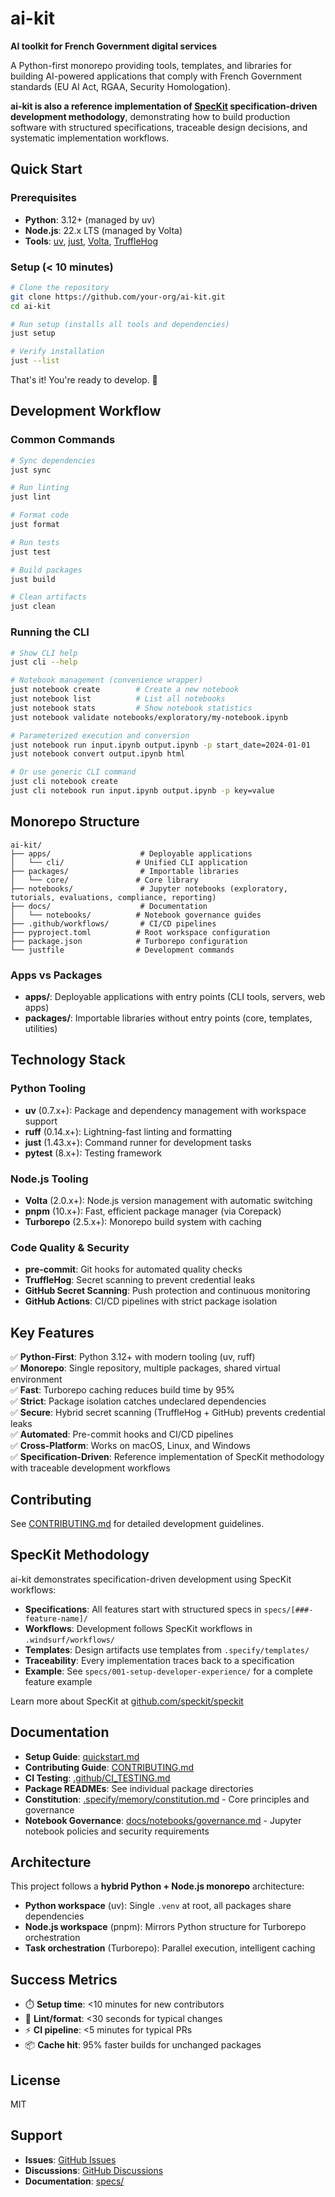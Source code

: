 # ai-kit

**AI toolkit for French Government digital services**

A Python-first monorepo providing tools, templates, and libraries for building AI-powered applications that comply with French Government standards (EU AI Act, RGAA, Security Homologation).

**ai-kit is also a reference implementation of [SpecKit](https://github.com/speckit/speckit) specification-driven development methodology**, demonstrating how to build production software with structured specifications, traceable design decisions, and systematic implementation workflows.

## Quick Start

### Prerequisites

- **Python**: 3.12+ (managed by uv)
- **Node.js**: 22.x LTS (managed by Volta)
- **Tools**: [uv](https://docs.astral.sh/uv/), [just](https://github.com/casey/just), [Volta](https://volta.sh/), [TruffleHog](https://github.com/trufflesecurity/trufflehog)

### Setup (< 10 minutes)

```bash
# Clone the repository
git clone https://github.com/your-org/ai-kit.git
cd ai-kit

# Run setup (installs all tools and dependencies)
just setup

# Verify installation
just --list
```

That's it! You're ready to develop. 🎉

## Development Workflow

### Common Commands

```bash
# Sync dependencies
just sync

# Run linting
just lint

# Format code
just format

# Run tests
just test

# Build packages
just build

# Clean artifacts
just clean
```

### Running the CLI

```bash
# Show CLI help
just cli --help

# Notebook management (convenience wrapper)
just notebook create        # Create a new notebook
just notebook list          # List all notebooks
just notebook stats         # Show notebook statistics
just notebook validate notebooks/exploratory/my-notebook.ipynb

# Parameterized execution and conversion
just notebook run input.ipynb output.ipynb -p start_date=2024-01-01
just notebook convert output.ipynb html

# Or use generic CLI command
just cli notebook create
just cli notebook run input.ipynb output.ipynb -p key=value
```

## Monorepo Structure

```
ai-kit/
├── apps/                    # Deployable applications
│   └── cli/                # Unified CLI application
├── packages/                # Importable libraries
│   └── core/               # Core library
├── notebooks/               # Jupyter notebooks (exploratory, tutorials, evaluations, compliance, reporting)
├── docs/                    # Documentation
│   └── notebooks/          # Notebook governance guides
├── .github/workflows/       # CI/CD pipelines
├── pyproject.toml          # Root workspace configuration
├── package.json            # Turborepo configuration
└── justfile                # Development commands
```

### Apps vs Packages

- **apps/**: Deployable applications with entry points (CLI tools, servers, web apps)
- **packages/**: Importable libraries without entry points (core, templates, utilities)

## Technology Stack

### Python Tooling
- **uv** (0.7.x+): Package and dependency management with workspace support
- **ruff** (0.14.x+): Lightning-fast linting and formatting
- **just** (1.43.x+): Command runner for development tasks
- **pytest** (8.x+): Testing framework

### Node.js Tooling
- **Volta** (2.0.x+): Node.js version management with automatic switching
- **pnpm** (10.x+): Fast, efficient package manager (via Corepack)
- **Turborepo** (2.5.x+): Monorepo build system with caching

### Code Quality & Security
- **pre-commit**: Git hooks for automated quality checks
- **TruffleHog**: Secret scanning to prevent credential leaks
- **GitHub Secret Scanning**: Push protection and continuous monitoring
- **GitHub Actions**: CI/CD pipelines with strict package isolation

## Key Features

✅ **Python-First**: Python 3.12+ with modern tooling (uv, ruff)  
✅ **Monorepo**: Single repository, multiple packages, shared virtual environment  
✅ **Fast**: Turborepo caching reduces build time by 95%  
✅ **Strict**: Package isolation catches undeclared dependencies  
✅ **Secure**: Hybrid secret scanning (TruffleHog + GitHub) prevents credential leaks  
✅ **Automated**: Pre-commit hooks and CI/CD pipelines  
✅ **Cross-Platform**: Works on macOS, Linux, and Windows  
✅ **Specification-Driven**: Reference implementation of SpecKit methodology with traceable development workflows  

## Contributing

See [CONTRIBUTING.md](./CONTRIBUTING.md) for detailed development guidelines.

## SpecKit Methodology

ai-kit demonstrates specification-driven development using SpecKit workflows:

- **Specifications**: All features start with structured specs in `specs/[###-feature-name]/`
- **Workflows**: Development follows SpecKit workflows in `.windsurf/workflows/`
- **Templates**: Design artifacts use templates from `.specify/templates/`
- **Traceability**: Every implementation traces back to a specification
- **Example**: See `specs/001-setup-developer-experience/` for a complete feature example

Learn more about SpecKit at [github.com/speckit/speckit](https://github.com/speckit/speckit)

## Documentation

- **Setup Guide**: [quickstart.md](./specs/001-setup-developer-experience/quickstart.md)
- **Contributing Guide**: [CONTRIBUTING.md](./CONTRIBUTING.md)
- **CI Testing**: [.github/CI_TESTING.md](./.github/CI_TESTING.md)
- **Package READMEs**: See individual package directories
- **Constitution**: [.specify/memory/constitution.md](./.specify/memory/constitution.md) - Core principles and governance
- **Notebook Governance**: [docs/notebooks/governance.md](./docs/notebooks/governance.md) - Jupyter notebook policies and security requirements

## Architecture

This project follows a **hybrid Python + Node.js monorepo** architecture:

- **Python workspace** (uv): Single `.venv` at root, all packages share dependencies
- **Node.js workspace** (pnpm): Mirrors Python structure for Turborepo orchestration
- **Task orchestration** (Turborepo): Parallel execution, intelligent caching

## Success Metrics

- ⏱️ **Setup time**: <10 minutes for new contributors
- 🚀 **Lint/format**: <30 seconds for typical changes
- ⚡ **CI pipeline**: <5 minutes for typical PRs
- 📦 **Cache hit**: 95% faster builds for unchanged packages

## License

MIT

## Support

- **Issues**: [GitHub Issues](https://github.com/your-org/ai-kit/issues)
- **Discussions**: [GitHub Discussions](https://github.com/your-org/ai-kit/discussions)
- **Documentation**: [specs/](./specs/)
